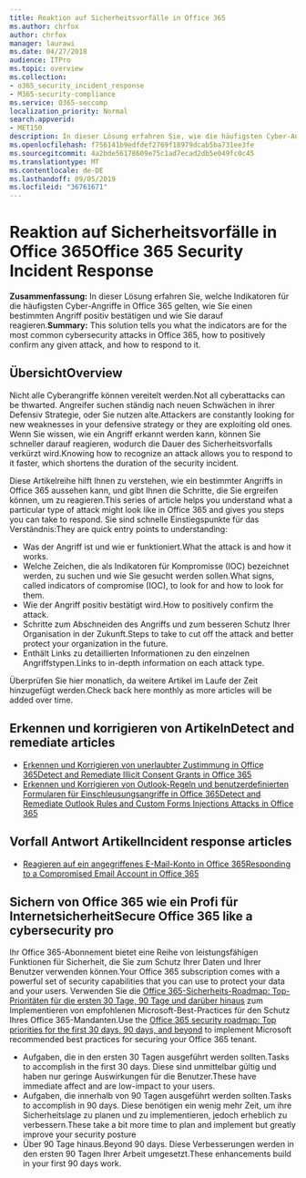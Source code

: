 ```yaml
---
title: Reaktion auf Sicherheitsvorfälle in Office 365
ms.author: chrfox
author: chrfox
manager: laurawi
ms.date: 04/27/2018
audience: ITPro
ms.topic: overview
ms.collection:
- o365_security_incident_response
- M365-security-compliance
ms.service: O365-seccomp
localization_priority: Normal
search.appverid:
- MET150
description: In dieser Lösung erfahren Sie, wie die häufigsten Cyber-Angriffe in Office 365 Aussehen und wie Sie darauf reagieren können.
ms.openlocfilehash: f756141b9edfdef2769f18979dcab5ba731ee3fe
ms.sourcegitcommit: 4a2bde56178609e75c1ad7ecad2db5e049fc0c45
ms.translationtype: MT
ms.contentlocale: de-DE
ms.lasthandoff: 09/05/2019
ms.locfileid: "36761671"
---
```

# <a name="office-365-security-incident-response"></a><span data-ttu-id="03cb6-103">Reaktion auf Sicherheitsvorfälle in Office 365</span><span class="sxs-lookup"><span data-stu-id="03cb6-103">Office 365 Security Incident Response</span></span>

 <span data-ttu-id="03cb6-104">**Zusammenfassung:** In dieser Lösung erfahren Sie, welche Indikatoren für die häufigsten Cyber-Angriffe in Office 365 gelten, wie Sie einen bestimmten Angriff positiv bestätigen und wie Sie darauf reagieren.</span><span class="sxs-lookup"><span data-stu-id="03cb6-104">**Summary:** This solution tells you what the indicators are for the most common cybersecurity attacks in Office 365, how to positively confirm any given attack, and how to respond to it.</span></span>
  
## <a name="overview"></a><span data-ttu-id="03cb6-105">Übersicht</span><span class="sxs-lookup"><span data-stu-id="03cb6-105">Overview</span></span>
<span data-ttu-id="03cb6-106">Nicht alle Cyberangriffe können vereitelt werden.</span><span class="sxs-lookup"><span data-stu-id="03cb6-106">Not all cyberattacks can be thwarted.</span></span> <span data-ttu-id="03cb6-107">Angreifer suchen ständig nach neuen Schwächen in ihrer Defensiv Strategie, oder Sie nutzen alte.</span><span class="sxs-lookup"><span data-stu-id="03cb6-107">Attackers are constantly looking for new weaknesses in your defensive strategy or they are exploiting old ones.</span></span> <span data-ttu-id="03cb6-108">Wenn Sie wissen, wie ein Angriff erkannt werden kann, können Sie schneller darauf reagieren, wodurch die Dauer des Sicherheitsvorfalls verkürzt wird.</span><span class="sxs-lookup"><span data-stu-id="03cb6-108">Knowing how to recognize an attack allows you to respond to it faster, which shortens the duration of the security incident.</span></span>

<span data-ttu-id="03cb6-109">Diese Artikelreihe hilft Ihnen zu verstehen, wie ein bestimmter Angriffs in Office 365 aussehen kann, und gibt Ihnen die Schritte, die Sie ergreifen können, um zu reagieren.</span><span class="sxs-lookup"><span data-stu-id="03cb6-109">This series of article helps you understand what a particular type of attack might look like in Office 365 and gives you steps you can take to respond.</span></span> <span data-ttu-id="03cb6-110">Sie sind schnelle Einstiegspunkte für das Verständnis:</span><span class="sxs-lookup"><span data-stu-id="03cb6-110">They are quick entry points to understanding:</span></span>
 
- <span data-ttu-id="03cb6-111">Was der Angriff ist und wie er funktioniert.</span><span class="sxs-lookup"><span data-stu-id="03cb6-111">What the attack is and how it works.</span></span>
- <span data-ttu-id="03cb6-112">Welche Zeichen, die als Indikatoren für Kompromisse (IOC) bezeichnet werden, zu suchen und wie Sie gesucht werden sollen.</span><span class="sxs-lookup"><span data-stu-id="03cb6-112">What signs, called indicators of compromise (IOC), to look for and how to look for them.</span></span>
- <span data-ttu-id="03cb6-113">Wie der Angriff positiv bestätigt wird.</span><span class="sxs-lookup"><span data-stu-id="03cb6-113">How to positively confirm the attack.</span></span>
- <span data-ttu-id="03cb6-114">Schritte zum Abschneiden des Angriffs und zum besseren Schutz Ihrer Organisation in der Zukunft.</span><span class="sxs-lookup"><span data-stu-id="03cb6-114">Steps to take to cut off the attack and better protect your organization in the future.</span></span>
- <span data-ttu-id="03cb6-115">Enthält Links zu detaillierten Informationen zu den einzelnen Angriffstypen.</span><span class="sxs-lookup"><span data-stu-id="03cb6-115">Links to in-depth information on each attack type.</span></span>

<span data-ttu-id="03cb6-116">Überprüfen Sie hier monatlich, da weitere Artikel im Laufe der Zeit hinzugefügt werden.</span><span class="sxs-lookup"><span data-stu-id="03cb6-116">Check back here monthly as more articles will be added over time.</span></span>

## <a name="detect-and-remediate-articles"></a><span data-ttu-id="03cb6-117">Erkennen und korrigieren von Artikeln</span><span class="sxs-lookup"><span data-stu-id="03cb6-117">Detect and remediate articles</span></span>

- [<span data-ttu-id="03cb6-118">Erkennen und Korrigieren von unerlaubter Zustimmung in Office 365</span><span class="sxs-lookup"><span data-stu-id="03cb6-118">Detect and Remediate Illicit Consent Grants in Office 365</span></span>](detect-and-remediate-illicit-consent-grants.md)
- [<span data-ttu-id="03cb6-119">Erkennen und Korrigieren von Outlook-Regeln und benutzerdefinierten Formularen für Einschleusungsangriffe in Office 365</span><span class="sxs-lookup"><span data-stu-id="03cb6-119">Detect and Remediate Outlook Rules and Custom Forms Injections Attacks in Office 365</span></span>](detect-and-remediate-outlook-rules-forms-attack.md)
 
## <a name="incident-response-articles"></a><span data-ttu-id="03cb6-120">Vorfall Antwort Artikel</span><span class="sxs-lookup"><span data-stu-id="03cb6-120">Incident response articles</span></span>

- [<span data-ttu-id="03cb6-121">Reagieren auf ein angegriffenes E-Mail-Konto in Office 365</span><span class="sxs-lookup"><span data-stu-id="03cb6-121">Responding to a Compromised Email Account in Office 365</span></span>](responding-to-a-compromised-email-account.md)

## <a name="secure-office-365-like-a-cybersecurity-pro"></a><span data-ttu-id="03cb6-122">Sichern von Office 365 wie ein Profi für Internetsicherheit</span><span class="sxs-lookup"><span data-stu-id="03cb6-122">Secure Office 365 like a cybersecurity pro</span></span>
<span data-ttu-id="03cb6-123">Ihr Office 365-Abonnement bietet eine Reihe von leistungsfähigen Funktionen für Sicherheit, die Sie zum Schutz Ihrer Daten und Ihrer Benutzer verwenden können.</span><span class="sxs-lookup"><span data-stu-id="03cb6-123">Your Office 365 subscription comes with a powerful set of security capabilities that you can use to protect your data and your users.</span></span>  <span data-ttu-id="03cb6-124">Verwenden Sie die [Office 365-Sicherheits-Roadmap: Top-Prioritäten für die ersten 30 Tage, 90 Tage und darüber hinaus](https://support.office.com/article/Office-365-security-roadmap-Top-priorities-for-the-first-30-days-90-days-and-beyond-28c86a1c-e4dd-4aad-a2a6-c768a21cb352) zum Implementieren von empfohlenen Microsoft-Best-Practices für den Schutz Ihres Office 365-Mandanten.</span><span class="sxs-lookup"><span data-stu-id="03cb6-124">Use the [Office 365 security roadmap: Top priorities for the first 30 days, 90 days, and beyond](https://support.office.com/article/Office-365-security-roadmap-Top-priorities-for-the-first-30-days-90-days-and-beyond-28c86a1c-e4dd-4aad-a2a6-c768a21cb352) to implement Microsoft recommended best practices for securing your Office 365 tenant.</span></span>
- <span data-ttu-id="03cb6-125">Aufgaben, die in den ersten 30 Tagen ausgeführt werden sollten.</span><span class="sxs-lookup"><span data-stu-id="03cb6-125">Tasks to accomplish in the first 30 days.</span></span>  <span data-ttu-id="03cb6-126">Diese sind unmittelbar gültig und haben nur geringe Auswirkungen für die Benutzer.</span><span class="sxs-lookup"><span data-stu-id="03cb6-126">These have immediate affect and are low-impact to your users.</span></span>
- <span data-ttu-id="03cb6-127">Aufgaben, die innerhalb von 90 Tagen ausgeführt werden sollten.</span><span class="sxs-lookup"><span data-stu-id="03cb6-127">Tasks to accomplish in 90 days.</span></span> <span data-ttu-id="03cb6-128">Diese benötigen ein wenig mehr Zeit, um ihre Sicherheitslage zu planen und zu implementieren, jedoch erheblich zu verbessern.</span><span class="sxs-lookup"><span data-stu-id="03cb6-128">These take a bit more time to plan and implement but greatly improve your security posture</span></span>
- <span data-ttu-id="03cb6-129">Über 90 Tage hinaus.</span><span class="sxs-lookup"><span data-stu-id="03cb6-129">Beyond 90 days.</span></span> <span data-ttu-id="03cb6-130">Diese Verbesserungen werden in den ersten 90 Tagen Ihrer Arbeit umgesetzt.</span><span class="sxs-lookup"><span data-stu-id="03cb6-130">These enhancements build in your first 90 days work.</span></span>






